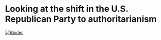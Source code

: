# Looking at the shift in the U.S. Republican Party to authoritarianism

[![Binder](https://mybinder.org/badge_logo.svg)](https://mybinder.org/v2/gh/mharrisb1/gop-over-time/HEAD?filepath=.%2Fv-dem-plot.ipynb)

